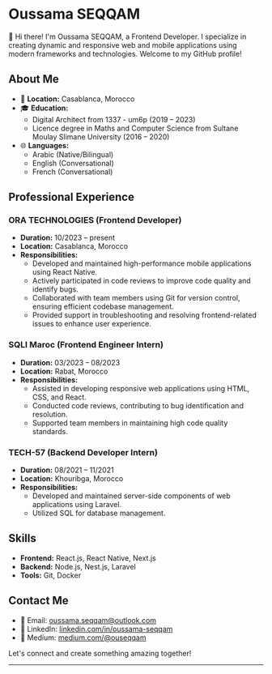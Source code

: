 # Oussama SEQQAM

👋 Hi there! I'm Oussama SEQQAM, a Frontend Developer. I specialize in creating dynamic and responsive web and mobile applications using modern frameworks and technologies. Welcome to my GitHub profile!

## About Me

- 📍 **Location:** Casablanca, Morocco
- 🎓 **Education:**
  - Digital Architect from 1337 - um6p (2019 – 2023)
  - Licence degree in Maths and Computer Science from Sultane Moulay Slimane University (2016 – 2020)
- 🌐 **Languages:**
  - Arabic (Native/Bilingual)
  - English (Conversational)
  - French (Conversational)

## Professional Experience

### ORA TECHNOLOGIES (Frontend Developer)
- **Duration:** 10/2023 – present
- **Location:** Casablanca, Morocco
- **Responsibilities:**
  - Developed and maintained high-performance mobile applications using React Native.
  - Actively participated in code reviews to improve code quality and identify bugs.
  - Collaborated with team members using Git for version control, ensuring efficient codebase management.
  - Provided support in troubleshooting and resolving frontend-related issues to enhance user experience.

### SQLI Maroc (Frontend Engineer Intern)
- **Duration:** 03/2023 – 08/2023
- **Location:** Rabat, Morocco
- **Responsibilities:**
  - Assisted in developing responsive web applications using HTML, CSS, and React.
  - Conducted code reviews, contributing to bug identification and resolution.
  - Supported team members in maintaining high code quality standards.

### TECH-57 (Backend Developer Intern)
- **Duration:** 08/2021 – 11/2021
- **Location:** Khouribga, Morocco
- **Responsibilities:**
  - Developed and maintained server-side components of web applications using Laravel.
  - Utilized SQL for database management.

## Skills

- **Frontend:** React.js, React Native, Next.js
- **Backend:** Node.js, Nest.js, Laravel
- **Tools:** Git, Docker


## Contact Me

- 📧 Email: [oussama.seqqam@outlook.com](mailto:oussama.seqqam@outlook.com)
- 🔗 LinkedIn: [linkedin.com/in/oussama-seqqam](https://linkedin.com/in/oussama-seqqam)
- 📝 Medium: [medium.com/@ouseqqam](https://medium.com/@ouseqqam)

Let's connect and create something amazing together!

---

